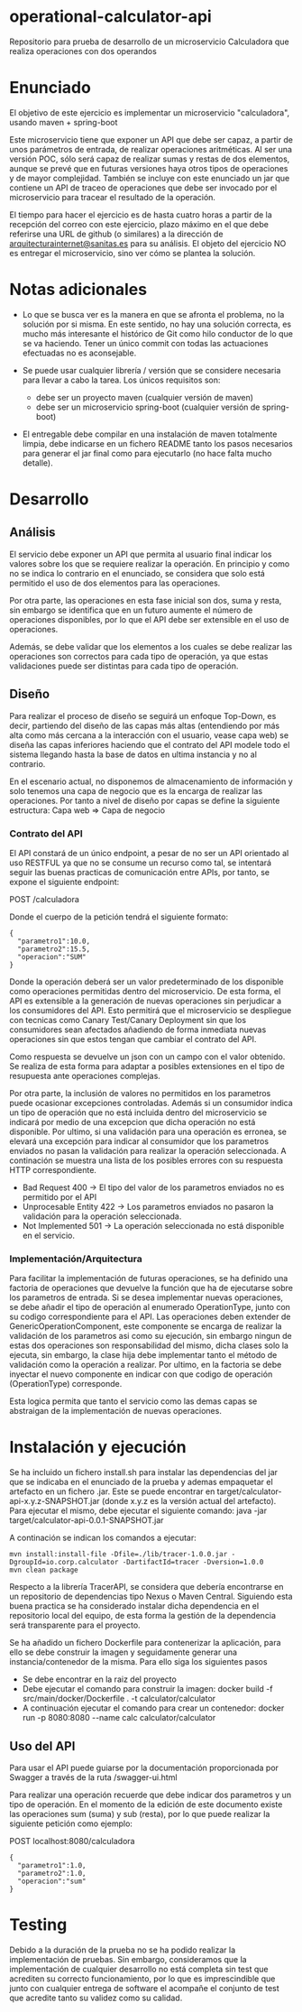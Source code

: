 # operational-calculator-api
Repositorio para prueba de desarrollo de un microservicio Calculadora que realiza operaciones con dos operandos

Enunciado
=================

El objetivo de este ejercicio es implementar un microservicio "calculadora", usando maven + spring-boot

Este microservicio tiene que exponer un API que debe ser capaz, a partir de unos parámetros de entrada, de realizar operaciones aritméticas. Al ser una versión POC, sólo será capaz de realizar sumas y restas de dos elementos, aunque se prevé que en futuras versiones haya otros tipos de operaciones y de mayor complejidad. También se incluye con este enunciado un jar que contiene un API de traceo de operaciones que debe ser invocado por el microservicio para tracear el resultado de la operación.

El tiempo para hacer el ejercicio es de hasta cuatro horas a partir de la recepción del correo con este ejercicio, plazo máximo en el que debe referirse una URL de github (o similares) a la dirección de arquitecturainternet@sanitas.es para su análisis. El objeto del ejercicio NO es entregar el microservicio, sino ver cómo se plantea la solución.


Notas adicionales
=================

* Lo que se busca ver es la manera en que se afronta el problema, no la solución por si misma. En este sentido, no hay una solución correcta, es mucho más interesante el histórico de Git como hilo conductor de lo que se va haciendo. Tener un único commit con todas las actuaciones efectuadas no es aconsejable.

* Se puede usar cualquier librería / versión que se considere necesaria para llevar a cabo la tarea. Los únicos requisitos son:
  * debe ser un proyecto maven (cualquier versión de maven)
  * debe ser un microservicio spring-boot (cualquier versión de spring-boot)

* El entregable debe compilar en una instalación de maven totalmente limpia, debe indicarse en un fichero README tanto los pasos necesarios para generar el jar final como para ejecutarlo (no hace falta mucho detalle).

# Desarrollo
## Análisis

El servicio debe exponer un API que permita al usuario final indicar los valores sobre los que se requiere realizar la operación. En principio y como no se indica lo contrario en el enunciado, se considera que solo está permitido el uso de dos elementos para las operaciones.

Por otra parte, las operaciones en esta fase inicial son dos, suma y resta, sin embargo se identifica que en un futuro aumente el número de operaciones disponibles, por lo que el API debe ser extensible en el uso de operaciones.

Además, se debe validar que los elementos a los cuales se debe realizar las operaciones son correctos para cada tipo de operación, ya que estas validaciones puede ser distintas para cada tipo de operación.

## Diseño
Para realizar el proceso de diseño se seguirá un enfoque Top-Down, es decir, partiendo del diseño de las capas más altas (entendiendo por más alta como más cercana a la interacción con el usuario, vease capa web) se diseña las capas inferiores haciendo que el contrato del API modele todo el sistema llegando hasta la base de datos en ultima instancia y no al contrario. 

En el escenario actual, no disponemos de almacenamiento de información y solo tenemos una capa de negocio que es la encarga de realizar las operaciones. Por tanto a nivel de diseño por capas se define la siguiente estructura: Capa web => Capa de negocio

### Contrato del API
El API constará de un único endpoint, a pesar de no ser un API orientado al uso RESTFUL ya que no se consume un recurso como tal, se intentará seguir las buenas practicas de comunicación entre APIs, por tanto, se expone el siguiente endpoint:

 POST /calculadora
 
Donde el cuerpo de la petición tendrá el siguiente formato:

```
{
  "parametro1":10.0,
  "parametro2":15.5,
  "operacion":"SUM"
}
```
Donde la operación deberá ser un valor predeterminado de los disponible como operaciones permitidas dentro del microservicio. De esta forma, el API es extensible a la generación de nuevas operaciones sin perjudicar a los consumidores del API. Esto permitirá que el microservicio se despliegue con tecnicas como Canary Test/Canary Deployment sin que los consumidores sean afectados añadiendo de forma inmediata nuevas operaciones sin que estos tengan que cambiar el contrato del API.

Como respuesta se devuelve un json con un campo con el valor obtenido. Se realiza de esta forma para adaptar a posibles extensiones en el tipo de resupuesta ante operaciones complejas. 

Por otra parte, la inclusión de valores no permitidos en los parametros puede ocasionar excepciones controladas. Además si un consumidor indica un tipo de operación que no está incluida dentro del microservicio se indicará por medio de una excepcion que dicha operación no está disponible. Por ultimo, si una validación para una operación es erronea, se elevará una excepción para indicar al consumidor que los parametros enviados no pasan la validación para realizar la operación seleccionada. A continación se muestra una lista de los posibles errores con su respuesta HTTP correspondiente.

* Bad Request 400 -> El tipo del valor de los parametros enviados no es permitido por el API
* Unprocesable Entity 422 -> Los parametros enviados no pasaron la validación para la operación seleccionada.
* Not Implemented 501 -> La operación seleccionada no está disponible en el servicio.

### Implementación/Arquitectura

Para facilitar la implementación de futuras operaciones, se ha definido una factoria de operaciones que devuelve la función que ha de ejecutarse sobre los parametros de entrada.
Si se desea implementar nuevas operaciones, se debe añadir el tipo de operación al enumerado OperationType, junto con su codigo correspondiente para el API. Las operaciones deben extender de GenericOperationComponent, este componente se encarga de realizar la validación de los parametros asi como su ejecución, sin embargo ningun de estas dos operaciones son responsabilidad del mismo, dicha clases solo la ejecuta, sin embargo, la clase hija debe implementar tanto el método de validación como la operación a realizar.
Por ultimo, en la factoria se debe inyectar el nuevo componente en indicar con que codigo de operación (OperationType) corresponde.

Esta logica permita que tanto el servicio como las demas capas se abstraigan de la implementación de nuevas operaciones.

# Instalación y ejecución

Se ha incluido un fichero install.sh para instalar las dependencias del jar que se indicaba en el enunciado de la prueba y ademas empaquetar el artefacto en un fichero .jar. Este se puede encontrar en target/calculator-api-x.y.z-SNAPSHOT.jar (donde x.y.z es la versión actual del artefacto). Para ejecutar el mismo, debe ejecutar el siguiente comando: java -jar target/calculator-api-0.0.1-SNAPSHOT.jar

A continación se indican los comandos a ejecutar:

```
mvn install:install-file -Dfile=./lib/tracer-1.0.0.jar -DgroupId=io.corp.calculator -DartifactId=tracer -Dversion=1.0.0
mvn clean package
```

Respecto a la librería TracerAPI, se considera que debería encontrarse en un repositorio de dependencias tipo Nexus o Maven Central. Siguiendo esta buena practica se ha considerado instalar dicha dependencia en el repositorio local del equipo, de esta forma la gestión de la dependencia será transparente para el proyecto.

Se ha añadido un fichero Dockerfile para contenerizar la aplicación, para ello se debe construir la imagen y seguidamente generar una instancia/contenedor de la misma. Para ello siga los siguientes pasos

* Se debe encontrar en la raiz del proyecto
* Debe ejecutar el comando para construir la imagen: docker build -f src/main/docker/Dockerfile . -t calculator/calculator
* A continuación ejecutar el comando para crear un contenedor: docker run -p 8080:8080 --name calc calculator/calculator

## Uso del API

Para usar el API puede guiarse por la documentación proporcionada por Swagger a través de la ruta /swagger-ui.html

Para realizar una operación recuerde que debe indicar dos parametros y un tipo de operación. En el momento de la edición de este documento existe las operaciones sum (suma) y sub (resta), por lo que puede realizar la siguiente petición como ejemplo:

POST localhost:8080/calculadora

```
{
  "parametro1":1.0,
  "parametro2":1.0,
  "operacion":"sum"
}
```

# Testing

Debido a la duración de la prueba no se ha podido realizar la implementación de pruebas. Sin embargo, consideramos que la implementación de cualquier desarrollo no está completa sin test que acrediten su correcto funcionamiento, por lo que es imprescindible que junto con cualquier entrega de software el acompañe el conjunto de test que acredite tanto su validez como su calidad.
